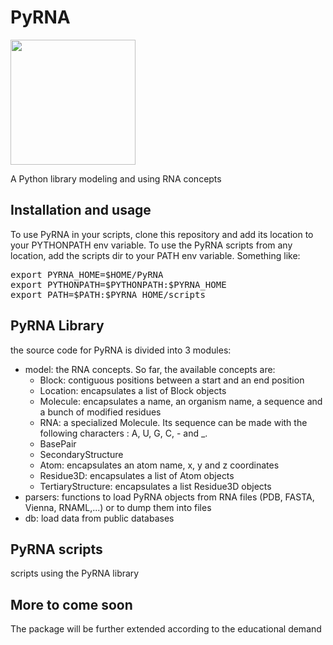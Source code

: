 # PyRNA

<img src="logo.png" width="200px">

A Python library modeling and using RNA concepts

## Installation and usage
To use PyRNA in your scripts, clone this repository and add its location to your PYTHONPATH env variable.
To use the PyRNA scripts from any location, add the scripts dir to your PATH env variable.
Something like:
<pre>
export PYRNA_HOME=$HOME/PyRNA
export PYTHONPATH=$PYTHONPATH:$PYRNA_HOME
export PATH=$PATH:$PYRNA_HOME/scripts
</pre>

## PyRNA Library
the source code for PyRNA is divided into 3 modules:
* model: the RNA concepts. So far, the available concepts are:
    * Block: contiguous positions between a start and an end position
    * Location: encapsulates a list of Block objects
    * Molecule: encapsulates a name, an organism name, a sequence and a bunch of modified residues
    * RNA: a specialized Molecule. Its sequence can be made with the following characters : A, U, G, C, - and _. 
    * BasePair
    * SecondaryStructure
    * Atom: encapsulates an atom name, x, y and z coordinates
    * Residue3D: encapsulates a list of Atom objects
    * TertiaryStructure: encapsulates a list Residue3D objects
* parsers: functions to load PyRNA objects from RNA files (PDB, FASTA, Vienna, RNAML,...) or to dump them into files
* db: load data from public databases


## PyRNA scripts
scripts using the PyRNA library

## More to come soon
The package will be further extended according to the educational demand
